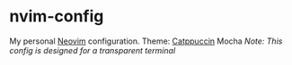 # nvim-config
My personal [Neovim](https://github.com/neovim/neovim) configuration.
Theme: [Catppuccin](https://github.com/catppuccin/nvim) Mocha
*Note: This config is designed for a transparent terminal*
